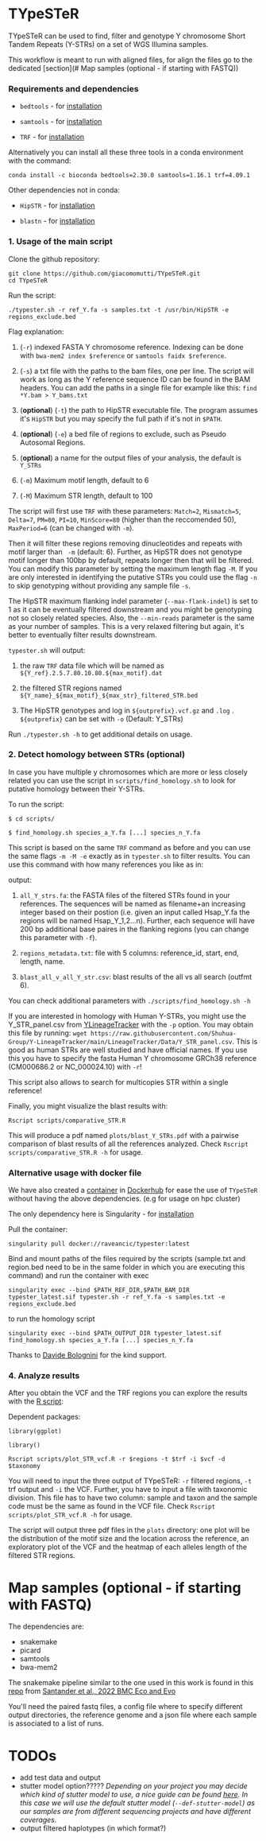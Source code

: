 # TYpeSTeR

TYpeSTeR can be used to find, filter and genotype Y chromosome Short Tandem Repeats (Y-STRs) on a set of WGS Illumina samples.

This workflow is meant to run with aligned files, for align the files go to the dedicated [section](# Map samples (optional - if starting with FASTQ))

### Requirements and dependencies

* `bedtools` - for [installation](https://bedtools.readthedocs.io/en/latest/content/installation.html)

* `samtools` - for [installation](http://www.htslib.org/download/)

* `TRF` - for [installation](https://github.com/Benson-Genomics-Lab/TRF#instructions-for-compiling)

Alternatively you can install all these three tools in a conda environment with the command: 

```
conda install -c bioconda bedtools=2.30.0 samtools=1.16.1 trf=4.09.1 
```

Other dependencies not in conda:

* `HipSTR` - for [installation](https://hipstr-tool.github.io/HipSTR/#installation)

* `blastn` - for [installation](https://blast.ncbi.nlm.nih.gov/Blast.cgi?PAGE_TYPE=BlastDocs&DOC_TYPE=Download)

### 1. Usage of the main script

Clone the github repository:

```
git clone https://github.com/giacomomutti/TYpeSTeR.git
cd TYpeSTeR
```

Run the script:

```
./typester.sh -r ref_Y.fa -s samples.txt -t /usr/bin/HipSTR -e regions_exclude.bed
```

Flag explanation:

1. (`-r`) indexed FASTA Y chromosome reference. Indexing can be done with `bwa-mem2 index $reference` or `samtools faidx $reference`.

2. (`-s`) a txt file with the paths to the bam files, one per line. The script will work as long as the Y reference sequence ID can be found in the BAM headers. You can add the paths in a single file for example like this: `find *Y.bam > Y_bams.txt`

3. (**optional**) (`-t`) the path to HipSTR executable file. The program assumes it's `HipSTR` but you may specify the full path if it's not in `$PATH`.

4. (**optional**) (`-e`) a bed file of regions to exclude, such as Pseudo Autosomal Regions. 

5. (**optional**) a name for the output files of your analysis, the default is `Y_STRs`

6. (`-m`) Maximum motif length, default to 6

7. (`-M`) Maximum STR length, default to 100

The script will first use `TRF` with these parameters:
`Match=2`, `Mismatch=5`, `Delta=7`, `PM=80`, `PI=10`, `MinScore=80` (higher than the reccomended 50), `MaxPeriod=6` (can be changed with `-m`).

Then it will filter these regions removing dinucleotides and repeats with motif larger than ` -m` (default: 6). Further, as HipSTR does not genotype motif longer than 100bp by default, repeats longer then that will be filtered. You can modify this parameter by setting the maximum length flag `-M`. If you are only interested in identifying the putative STRs you could use the flag `-n` to skip genotyping without providing any sample file `-s`.

The HipSTR maximum flanking indel parameter (`--max-flank-indel`) is set to 1 as it can be eventually filtered downstream and you might be genotyping not so closely related species. Also, the `--min-reads` parameter is the same as your number of samples. This is a very relaxed filtering but again, it's better to eventually filter results downstream.

`typester.sh` will output:

1. the raw `TRF` data file which will be named as `${Y_ref}.2.5.7.80.10.80.${max_motif}.dat`

2. the filtered STR regions named `${Y_name}_${max_motif}_${max_str}_filtered_STR.bed`

3. The HipSTR genotypes and log in `${outprefix}.vcf.gz` and `.log` . `${outprefix}` can be set with `-o` (Default: Y_STRs)

Run `./typester.sh -h` to get additional details on usage.

### 2. Detect homology between STRs (optional)

In case you have multiple y chromosomes which are more or less closely related you can use the script in `scripts/find_homology.sh` to look for putative homology between their Y-STRs.

To run the script:

```
$ cd scripts/ 

$ find_homology.sh species_a_Y.fa [...] species_n_Y.fa
```
This script is based on the same `TRF` command as before and you can use the same flags `-m -M -e` exactly as in `typester.sh` to filter results. You can use this command with how many references you like as in:

output:
1. `all_Y_strs.fa`: the FASTA files of the filtered STRs found in your references. The sequences will be named as filename+an increasing integer based on their postion (i.e. given an input called Hsap_Y.fa the regions will be named Hsap_Y_1,2...n). Further, each sequence will have 200 bp additional base paires in the flanking regions (you can change this parameter with `-f`).

2. `regions_metadata.txt`: file with 5 columns: reference_id, start, end, length, name.

3. `blast_all_v_all_Y_str.csv`: blast results of the all vs all search (outfmt 6).

You can check additional parameters with `./scripts/find_homology.sh -h`

If you are interested in homology with Human Y-STRs, you might use the Y_STR_panel.csv from [YLineageTracker](https://github.com/Shuhua-Group/Y-LineageTracker) with the `-p` option. You may obtain this file by running: `wget https://raw.githubusercontent.com/Shuhua-Group/Y-LineageTracker/main/LineageTracker/Data/Y_STR_panel.csv`. This is good as human STRs are well studied and have official names. If you use this you have to specify the fasta Human Y chromosome GRCh38 reference (CM000686.2 or NC_000024.10) with `-r`!

This script also allows to search for multicopies STR within a single reference!

Finally, you might visualize the blast results with:

`Rscript scripts/comparative_STR.R`

This will produce a pdf named `plots/blast_Y_STRs.pdf` with a pairwise comparison of blast results of all the references analyzed. Check `Rscript scripts/comparative_STR.R -h` for usage.

### Alternative usage with docker file

We have also created a [container](https://hub.docker.com/repository/docker/raveancic/typester) in [Dockerhub](https://hub.docker.com/) for ease the use of `TYpeSTeR` without having the above dependencies. (e.g for usage on hpc cluster)

The only dependency here is Singularity - for [installation](https://docs.sylabs.io/guides/3.0/user-guide/installation.html)

Pull the container:

```
singularity pull docker://raveancic/typester:latest
```

Bind and mount paths of the files required by the scripts (sample.txt and region.bed need to be in the same folder in which you are executing this command) and run the container with exec

```
singularity exec --bind $PATH_REF_DIR,$PATH_BAM_DIR typester_latest.sif typester.sh -r ref_Y.fa -s samples.txt -e regions_exclude.bed
```

to run the homology script

```
singularity exec --bind $PATH_OUTPUT_DIR typester_latest.sif find_homology.sh species_a_Y.fa [...] species_n_Y.fa
```

Thanks to [Davide Bolognini](https://github.com/davidebolo1993) for the kind support.

### 4. Analyze results

After you obtain the VCF and the TRF regions you can explore the results with the [R script](https://github.com/giacomomutti/TYpeSTeR/tree/master/scripts):

Dependent packages:

```
library(ggplot)

library()
```


```
Rscript scripts/plot_STR_vcf.R -r $regions -t $trf -i $vcf -d $taxonomy
```

You will need to input the three output of TYpeSTeR: `-r` filtered regions, `-t` trf output and `-i` the VCF. Further, you have to input a file with taxonomic division. This file has to have two column: sample and taxon and the sample code must be the same as found in the VCF file. Check `Rscript scripts/plot_STR_vcf.R -h` for usage.

The script will output three pdf files in the `plots` directory: one plot will be the distribution of the motif size and the location across the reference, an exploratory plot of the VCF and the heatmap of each alleles length of the filtered STR regions.


# Map samples (optional - if starting with FASTQ)

The dependencies are:
* snakemake
* picard
* samtools
* bwa-mem2

The snakemake pipeline similar to the one used in this work is found in this [repo](https://github.com/santaci/GNPbaboons/tree/main/ychrom) from [Santander et al., 2022 BMC Eco and Evo](https://bmcecolevol.biomedcentral.com/articles/10.1186/s12862-022-019)

You'll need the paired fastq files, a config file where to specify different output directories, the reference genome and a json file where each sample is associated to a list of runs.

# TODOs

* add test data and output
* stutter model option????? *Depending on your project you may decide which kind of stutter model to use, a nice guide can be found [here](https://hipstr-tool.github.io/HipSTR/#in-depth-usage). In this case we will use the default stutter model (`--def-stutter-model`) as our samples are from different sequencing projects and have different coverages.*
* output filtered haplotypes (in which format?)
